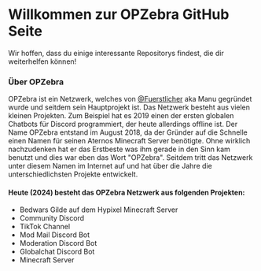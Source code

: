 # Willkommen zur OPZebra GitHub Seite
Wir hoffen, dass du einige interessante Repositorys findest, die dir weiterhelfen können!

### Über OPZebra
OPZebra ist ein Netzwerk, welches von <a href="https://github.com/Fuerstlicher">@Fuerstlicher</a> aka Manu gegründet wurde und seitdem sein Hauptprojekt ist. Das Netzwerk besteht aus vielen kleinen Projekten. Zum Beispiel hat es 2019 einen der ersten globalen Chatbots für Discord programmiert, der heute allerdings offline ist. Der Name OPZebra entstand im August 2018, da der Gründer auf die Schnelle einen Namen für seinen Aternos Minecraft Server benötigte. Ohne wirklich nachzudenken hat er das Erstbeste was ihm gerade in den Sinn kam benutzt und dies war eben das Wort "OPZebra". Seitdem tritt das Netzwerk unter diesem Namen im Internet auf und hat über die Jahre die unterschiedlichsten Projekte entwickelt.

#### Heute (2024) besteht das OPZebra Netzwerk aus folgenden Projekten:

+ Bedwars Gilde auf dem Hypixel Minecraft Server
+ Community Discord
+ TikTok Channel
+ Mod Mail Discord Bot
+ Moderation Discord Bot
+ Globalchat Discord Bot
+ Minecraft Server
